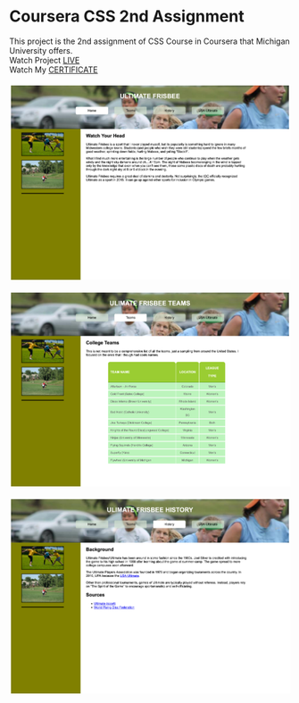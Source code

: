 # Coursera CSS 2nd Assignment
This project is the 2nd assignment of CSS Course in Coursera that Michigan University offers.<br/>
Watch Project [LIVE](https://mohammadkiaei.github.io/coursera-css-2nd-assignment/)<br/>
Watch My [CERTIFICATE](https://www.coursera.org/account/accomplishments/verify/24Z6GK4LZLGP)
<br/>
<br/>
![Home Page](https://github.com/mohammadkiaei/coursera-css-2nd-assignment/blob/master/HomePage.png)
<br/>
<br/>
![teams Page](https://github.com/mohammadkiaei/coursera-css-2nd-assignment/blob/master/TeamsPage.png)
<br/>
<br/>
![History Page](https://github.com/mohammadkiaei/coursera-css-2nd-assignment/blob/master/HistoryPage.png)
<br/>
